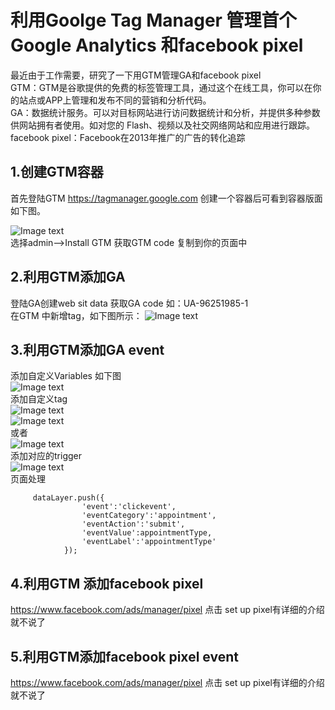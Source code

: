
# 利用Goolge Tag Manager 管理首个Google Analytics 和facebook pixel
最近由于工作需要，研究了一下用GTM管理GA和facebook pixel     
GTM：GTM是谷歌提供的免费的标签管理工具，通过这个在线工具，你可以在你的站点或APP上管理和发布不同的营销和分析代码。    
GA：数据统计服务。可以对目标网站进行访问数据统计和分析，并提供多种参数供网站拥有者使用。如对您的 Flash、视频以及社交网络网站和应用进行跟踪。    
facebook pixel：Facebook在2013年推广的广告的转化追踪    

## 1.创建GTM容器
首先登陆GTM  https://tagmanager.google.com 创建一个容器后可看到容器版面如下图。    

![Image text](https://github.com/miozeng/daily/blob/master/GTM/containner.png)   
选择admin-->Install GTM  获取GTM code 复制到你的页面中

## 2.利用GTM添加GA     
登陆GA创建web sit data   获取GA code 如：UA-96251985-1      
在GTM 中新增tag，如下图所示：
![Image text](https://github.com/miozeng/daily/blob/master/GTM/GA.png)

## 3.利用GTM添加GA event       
添加自定义Variables 如下图     
![Image text](https://github.com/miozeng/daily/blob/master/GTM/varib.png)     
添加自定义tag     
![Image text](https://github.com/miozeng/daily/blob/master/GTM/evnt1.png)   
![Image text](https://github.com/miozeng/daily/blob/master/GTM/event2.png)  
或者   
![Image text](https://github.com/miozeng/daily/blob/master/GTM/event2-1.png)     
添加对应的trigger  
![Image text](https://github.com/miozeng/daily/blob/master/GTM/trigger.png)     
页面处理   
```JavaScript·
   	 dataLayer.push({
				'event':'clickevent',
				'eventCategory':'appointment',
				'eventAction':'submit',
				'eventValue':appointmentType,
				'eventLabel':'appointmentType'
			});  
```
      
## 4.利用GTM 添加facebook pixel
https://www.facebook.com/ads/manager/pixel 点击 set up pixel有详细的介绍就不说了
     
     
## 5.利用GTM添加facebook pixel event
https://www.facebook.com/ads/manager/pixel 点击 set up pixel有详细的介绍就不说了
